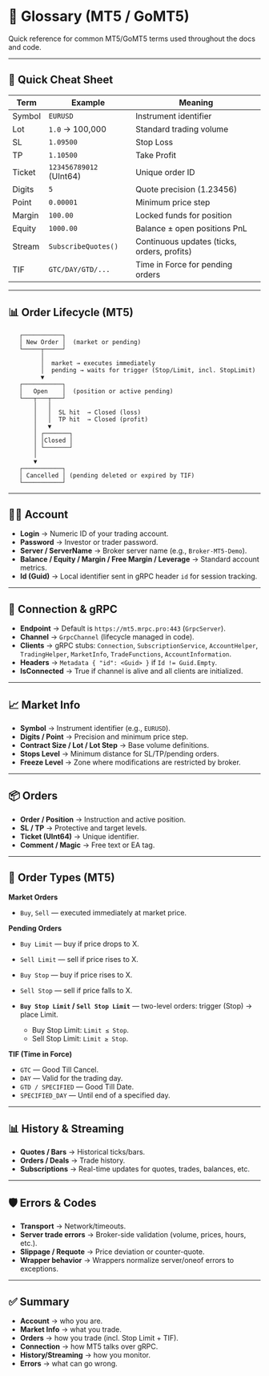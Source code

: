 # 📖 Glossary (MT5 / GoMT5)

Quick reference for common MT5/GoMT5 terms used throughout the docs and code.

---

## 📝 Quick Cheat Sheet

| Term   | Example                 | Meaning                                     |
| ------ | ----------------------- | ------------------------------------------- |
| Symbol | `EURUSD`                | Instrument identifier                       |
| Lot    | `1.0` → 100,000         | Standard trading volume                     |
| SL     | `1.09500`               | Stop Loss                                   |
| TP     | `1.10500`               | Take Profit                                 |
| Ticket | `123456789012` (UInt64) | Unique order ID                             |
| Digits | `5`                     | Quote precision (1.23456)                   |
| Point  | `0.00001`               | Minimum price step                          |
| Margin | `100.00`                | Locked funds for position                   |
| Equity | `1000.00`               | Balance ± open positions PnL                |
| Stream | `SubscribeQuotes()`     | Continuous updates (ticks, orders, profits) |
| TIF    | `GTC/DAY/GTD/...`       | Time in Force for pending orders            |

---

## 📊 Order Lifecycle (MT5)

```text
   ┌───────────┐
   │ New Order │  (market or pending)
   └─────┬─────┘
         │
         │  market → executes immediately
         │  pending → waits for trigger (Stop/Limit, incl. StopLimit)
         ▼
   ┌───────────┐
   │   Open    │  (position or active pending)
   └───┬───┬───┘
       │   │
       │   │  SL hit  → Closed (loss)
       │   │  TP hit  → Closed (profit)
       │   ▼
       │ ┌───────┐
       │ │Closed │
       │ └───────┘
       │
       ▼
   ┌───────────┐
   │ Cancelled │ (pending deleted or expired by TIF)
   └───────────┘
```

---

## 🧑‍💻 Account

* **Login** → Numeric ID of your trading account.
* **Password** → Investor or trader password.
* **Server / ServerName** → Broker server name (e.g., `Broker-MT5-Demo`).
* **Balance / Equity / Margin / Free Margin / Leverage** → Standard account metrics.
* **Id (Guid)** → Local identifier sent in gRPC header `id` for session tracking.

---

## 🔌 Connection & gRPC

* **Endpoint** → Default is `https://mt5.mrpc.pro:443` (`GrpcServer`).
* **Channel** → `GrpcChannel` (lifecycle managed in code).
* **Clients** → gRPC stubs: `Connection`, `SubscriptionService`, `AccountHelper`, `TradingHelper`, `MarketInfo`, `TradeFunctions`, `AccountInformation`.
* **Headers** → `Metadata { "id": <Guid> }` if `Id != Guid.Empty`.
* **IsConnected** → True if channel is alive and all clients are initialized.

---

## 📈 Market Info

* **Symbol** → Instrument identifier (e.g., `EURUSD`).
* **Digits / Point** → Precision and minimum price step.
* **Contract Size / Lot / Lot Step** → Base volume definitions.
* **Stops Level** → Minimum distance for SL/TP/pending orders.
* **Freeze Level** → Zone where modifications are restricted by broker.

---

## 📦 Orders

* **Order / Position** → Instruction and active position.
* **SL / TP** → Protective and target levels.
* **Ticket (UInt64)** → Unique identifier.
* **Comment / Magic** → Free text or EA tag.

---

## 🔄 Order Types (MT5)

**Market Orders**

* `Buy`, `Sell` — executed immediately at market price.

**Pending Orders**

* `Buy Limit` — buy if price drops to X.
* `Sell Limit` — sell if price rises to X.
* `Buy Stop` — buy if price rises to X.
* `Sell Stop` — sell if price falls to X.
* **`Buy Stop Limit` / `Sell Stop Limit`** — two-level orders: trigger (Stop) → place Limit.

  * Buy Stop Limit: `Limit ≤ Stop`.
  * Sell Stop Limit: `Limit ≥ Stop`.

**TIF (Time in Force)**

* `GTC` — Good Till Cancel.
* `DAY` — Valid for the trading day.
* `GTD / SPECIFIED` — Good Till Date.
* `SPECIFIED_DAY` — Until end of a specified day.

---

## 📊 History & Streaming

* **Quotes / Bars** → Historical ticks/bars.
* **Orders / Deals** → Trade history.
* **Subscriptions** → Real-time updates for quotes, trades, balances, etc.

---

## 🛡️ Errors & Codes

* **Transport** → Network/timeouts.
* **Server trade errors** → Broker-side validation (volume, prices, hours, etc.).
* **Slippage / Requote** → Price deviation or counter-quote.
* **Wrapper behavior** → Wrappers normalize server/oneof errors to exceptions.

---

## ✅ Summary

* **Account** → who you are.
* **Market Info** → what you trade.
* **Orders** → how you trade (incl. Stop Limit + TIF).
* **Connection** → how MT5 talks over gRPC.
* **History/Streaming** → how you monitor.
* **Errors** → what can go wrong.
